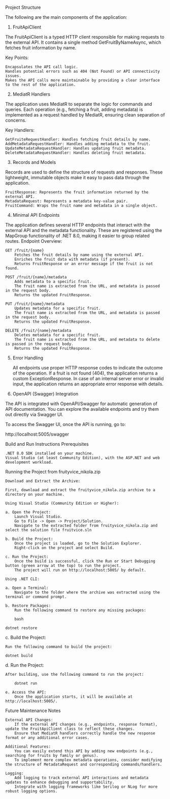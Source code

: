 Project Structure

The following are the main components of the application:
1. FruitApiClient

The FruitApiClient is a typed HTTP client responsible for making requests to the external API. It contains a single method GetFruitByNameAsync, which fetches fruit information by name.

Key Points:

    Encapsulates the API call logic.
    Handles potential errors such as 404 (Not Found) or API connectivity issues.
    Makes the API calls more maintainable by providing a clear interface to the rest of the application.


2. MediatR Handlers

The application uses MediatR to separate the logic for commands and queries. Each operation (e.g., fetching a fruit, adding metadata) is implemented as a request handled by MediatR, ensuring clean separation of concerns.

Key Handlers:

    GetFruiteRequestHandler: Handles fetching fruit details by name.
    AddMetadataRequestHandler: Handles adding metadata to the fruit.
    UpdateMetadataRequestHandler: Handles updating fruit metadata.
    DeleteMetadataRequestHandler: Handles deleting fruit metadata.

3. Records and Models

Records are used to define the structure of requests and responses. These lightweight, immutable objects make it easy to pass data through the application.

    FruitResponse: Represents the fruit information returned by the external API.
    MetadataRequest: Represents a metadata key-value pair.
    FruitCommand: Wraps the fruit name and metadata in a single object.

4. Minimal API Endpoints

The application defines several HTTP endpoints that interact with the external API and the metadata functionality. These are registered using the MapGroup functionality of .NET 8.0, making it easier to group related routes.
Endpoint Overview:

    GET /fruit/{name}
        Fetches the fruit details by name using the external API.
        Enriches the fruit data with metadata (if present).
        Returns FruitResponse or an error message if the fruit is not found.

    POST /fruit/{name}/metadata
        Adds metadata to a specific fruit.
        The fruit name is extracted from the URL, and metadata is passed in the request body.
        Returns the updated FruitResponse.

    PUT /fruit/{name}/metadata
        Updates metadata for a specific fruit.
        The fruit name is extracted from the URL, and metadata is passed in the request body.
        Returns the updated FruitResponse.

    DELETE /fruit/{name}/metadata
        Deletes metadata for a specific fruit.
        The fruit name is extracted from the URL, and metadata to delete is passed in the request body.
        Returns the updated FruitResponse.

5. Error Handling

    All endpoints use proper HTTP response codes to indicate the outcome of the operation.
    If a fruit is not found (404), the application returns a custom ExceptionResponse.
    In case of an internal server error or invalid input, the application returns an appropriate error response with details.

6. OpenAPI (Swagger) Integration

The API is integrated with OpenAPI/Swagger for automatic generation of API documentation. You can explore the available endpoints and try them out directly via Swagger UI.

To access the Swagger UI, once the API is running, go to:


http://localhost:5005/swagger

Build and Run Instructions
Prerequisites

    .NET 8.0 SDK installed on your machine.
    Visual Studio (at least Community Edition), with the ASP.NET and web development workload.

Running the Project from fruityvice_nikola.zip

    Download and Extract the Archive:

    First, download and extract the fruityvice_nikola.zip archive to a directory on your machine.

    Using Visual Studio (Community Edition or Higher):

    a. Open the Project:
        Launch Visual Studio.
        Go to File -> Open -> Project/Solution.
        Navigate to the extracted folder from fruityvice_nikola.zip and select the solution file fruitvice.sln

    b. Build the Project:
        Once the project is loaded, go to the Solution Explorer.
        Right-click on the project and select Build.

    c. Run the Project:
        Once the build is successful, click the Run or Start Debugging button (green arrow at the top) to run the project.
        The project will run on http://localhost:5005/ by default.

    Using .NET CLI:

    a. Open a Terminal:
        Navigate to the folder where the archive was extracted using the terminal or command prompt.

    b. Restore Packages:
        Run the following command to restore any missing packages:

        bash

    dotnet restore

c. Build the Project:

    Run the following command to build the project:

    dotnet build

d. Run the Project:

    After building, use the following command to run the project:    

        dotnet run

    e. Access the API:
        Once the application starts, it will be available at http://localhost:5005/.

Future Maintenance Notes

    External API Changes:
        If the external API changes (e.g., endpoints, response format), update the FruitApiClient class to reflect these changes.
        Ensure that MediatR handlers correctly handle the new response format or any additional error cases.

    Additional Features:
        You can easily extend this API by adding new endpoints (e.g., searching for fruits by family or genus).
        To implement more complex metadata operations, consider modifying the structure of MetadataRequest and corresponding commands/handlers.

    Logging:
        Add logging to track external API interactions and metadata updates to enhance debugging and supportability.
        Integrate with logging frameworks like Serilog or NLog for more robust logging options.